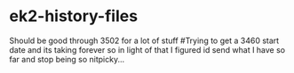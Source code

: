 # ek2-history-files
Should be good through 3502 for a lot of stuff
#Trying to get a 3460 start date and its taking forever so in light of that I figured id send what I have so far and stop being so nitpicky...
